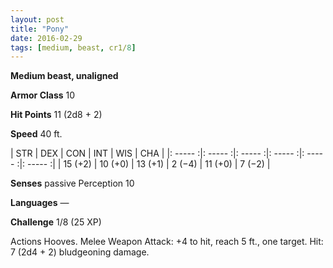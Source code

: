 ```yaml
---
layout: post
title: "Pony"
date: 2016-02-29
tags: [medium, beast, cr1/8]
---
```


**Medium beast, unaligned**

**Armor Class** 10

**Hit Points** 11 (2d8 + 2)

**Speed** 40 ft.

|   STR   |   DEX   |   CON   |   INT   |   WIS   |   CHA   |
|: ----- :|: ----- :|: ----- :|: ----- :|: ----- :|: ----- :|
| 15 (+2) | 10 (+0) | 13 (+1) | 2 (−4) | 11 (+0) | 7 (−2) |

**Senses** passive Perception 10 

**Languages** — 

**Challenge** 1/8 (25 XP) 

Actions Hooves. Melee Weapon Attack: +4 to hit, reach 5 ft., one target. Hit: 7 (2d4 + 2) bludgeoning damage.